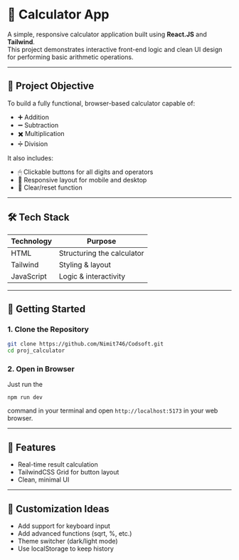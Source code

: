 
# 🧮 Calculator App

A simple, responsive calculator application built using **React.JS** and **Tailwind**.  
This project demonstrates interactive front-end logic and clean UI design for performing basic arithmetic operations.

---

## 🎯 Project Objective

To build a fully functional, browser-based calculator capable of:
- ➕ Addition
- ➖ Subtraction
- ✖️ Multiplication
- ➗ Division

It also includes:
- 🖱 Clickable buttons for all digits and operators
- 📱 Responsive layout for mobile and desktop
- 🧼 Clear/reset function

---

## 🛠️ Tech Stack

| Technology | Purpose                    |
|------------|----------------------------|
| HTML       | Structuring the calculator |
| Tailwind       | Styling & layout           |
| JavaScript | Logic & interactivity      |


---

## 🚀 Getting Started

### 1. Clone the Repository

```bash
git clone https://github.com/Nimit746/Codsoft.git
cd proj_calculator
```

### 2. Open in Browser

Just run the 
```
npm run dev
```
 command in your terminal and open `http://localhost:5173` in your web browser.

---

## 🧠 Features

- Real-time result calculation
- TailwindCSS Grid for button layout
- Clean, minimal UI

---


## 🧪 Customization Ideas

- Add support for keyboard input
- Add advanced functions (sqrt, %, etc.)
- Theme switcher (dark/light mode)
- Use localStorage to keep history
